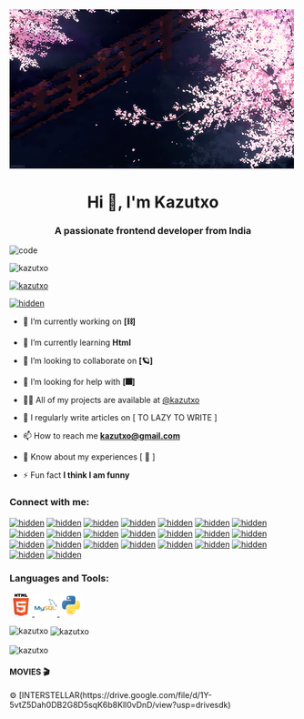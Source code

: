 <img src="sakura.gif" alt="Banner">

<h1 align="center">Hi 👋, I'm Kazutxo</h1>
<h3 align="center">A passionate frontend developer from India</h3>
<img src='code.gif' alt='code'>
<p align="left"> <img src="https://komarev.com/ghpvc/?username=kazutxo&label=Profile%20views&color=0e75b6&style=flat" alt="kazutxo" /> </p>

<p align="left"> <a href="https://github.com/ryo-ma/github-profile-trophy"><img src="https://github-profile-trophy.vercel.app/?username=kazutxo" alt="kazutxo" /></a> </p>

<p align="left"> <a href="https://twitter.com/hidden" target="blank"><img src="https://img.shields.io/twitter/follow/hidden?logo=twitter&style=for-the-badge" alt="hidden" /></a> </p>

- 🔭 I’m currently working on **[⛓️]**

- 🌱 I’m currently learning **Html**

- 👯 I’m looking to collaborate on **[🪐]**

- 🤝 I’m looking for help with **[🎆]**

- 👨‍💻 All of my projects are available at [@kazutxo](https://github.com/kazutxo)

- 📝 I regularly write articles on [ TO LAZY TO WRITE ]

- 📫 How to reach me **kazutxo@gmail.com**

- 📄 Know about my experiences [ 👾 ]

- ⚡ Fun fact **I think I am funny**

<h3 align="left">Connect with me:</h3>
<p align="left">
<a href="https://codepen.io/hidden" target="blank"><img align="center" src="https://raw.githubusercontent.com/rahuldkjain/github-profile-readme-generator/master/src/images/icons/Social/codepen.svg" alt="hidden" height="30" width="40" /></a>
<a href="https://dev.to/hidden" target="blank"><img align="center" src="https://raw.githubusercontent.com/rahuldkjain/github-profile-readme-generator/master/src/images/icons/Social/devto.svg" alt="hidden" height="30" width="40" /></a>
<a href="https://twitter.com/hidden" target="blank"><img align="center" src="https://raw.githubusercontent.com/rahuldkjain/github-profile-readme-generator/master/src/images/icons/Social/twitter.svg" alt="hidden" height="30" width="40" /></a>
<a href="https://linkedin.com/in/hidden" target="blank"><img align="center" src="https://raw.githubusercontent.com/rahuldkjain/github-profile-readme-generator/master/src/images/icons/Social/linked-in-alt.svg" alt="hidden" height="30" width="40" /></a>
<a href="https://stackoverflow.com/users/hidden" target="blank"><img align="center" src="https://raw.githubusercontent.com/rahuldkjain/github-profile-readme-generator/master/src/images/icons/Social/stack-overflow.svg" alt="hidden" height="30" width="40" /></a>
<a href="https://codesandbox.com/hidden" target="blank"><img align="center" src="https://raw.githubusercontent.com/rahuldkjain/github-profile-readme-generator/master/src/images/icons/Social/codesandbox.svg" alt="hidden" height="30" width="40" /></a>
<a href="https://kaggle.com/hidden" target="blank"><img align="center" src="https://raw.githubusercontent.com/rahuldkjain/github-profile-readme-generator/master/src/images/icons/Social/kaggle.svg" alt="hidden" height="30" width="40" /></a>
<a href="https://fb.com/hidden" target="blank"><img align="center" src="https://raw.githubusercontent.com/rahuldkjain/github-profile-readme-generator/master/src/images/icons/Social/facebook.svg" alt="hidden" height="30" width="40" /></a>
<a href="https://instagram.com/hidden" target="blank"><img align="center" src="https://raw.githubusercontent.com/rahuldkjain/github-profile-readme-generator/master/src/images/icons/Social/instagram.svg" alt="hidden" height="30" width="40" /></a>
<a href="https://dribbble.com/hidden" target="blank"><img align="center" src="https://raw.githubusercontent.com/rahuldkjain/github-profile-readme-generator/master/src/images/icons/Social/dribbble.svg" alt="hidden" height="30" width="40" /></a>
<a href="https://www.behance.net/hidden" target="blank"><img align="center" src="https://raw.githubusercontent.com/rahuldkjain/github-profile-readme-generator/master/src/images/icons/Social/behance.svg" alt="hidden" height="30" width="40" /></a>
<a href="https://hashnode.com/hidden" target="blank"><img align="center" src="https://raw.githubusercontent.com/rahuldkjain/github-profile-readme-generator/master/src/images/icons/Social/hashnode.svg" alt="hidden" height="30" width="40" /></a>
<a href="https://medium.com/hidden" target="blank"><img align="center" src="https://raw.githubusercontent.com/rahuldkjain/github-profile-readme-generator/master/src/images/icons/Social/medium.svg" alt="hidden" height="30" width="40" /></a>
<a href="https://www.youtube.com/c/hidden" target="blank"><img align="center" src="https://raw.githubusercontent.com/rahuldkjain/github-profile-readme-generator/master/src/images/icons/Social/youtube.svg" alt="hidden" height="30" width="40" /></a>
<a href="https://www.codechef.com/users/hidden" target="blank"><img align="center" src="https://cdn.jsdelivr.net/npm/simple-icons@3.1.0/icons/codechef.svg" alt="hidden" height="30" width="40" /></a>
<a href="https://www.hackerrank.com/hidden" target="blank"><img align="center" src="https://raw.githubusercontent.com/rahuldkjain/github-profile-readme-generator/master/src/images/icons/Social/hackerrank.svg" alt="hidden" height="30" width="40" /></a>
<a href="https://codeforces.com/profile/hidden" target="blank"><img align="center" src="https://raw.githubusercontent.com/rahuldkjain/github-profile-readme-generator/master/src/images/icons/Social/codeforces.svg" alt="hidden" height="30" width="40" /></a>
<a href="https://www.leetcode.com/hidden" target="blank"><img align="center" src="https://raw.githubusercontent.com/rahuldkjain/github-profile-readme-generator/master/src/images/icons/Social/leet-code.svg" alt="hidden" height="30" width="40" /></a>
<a href="https://www.hackerearth.com/hidden" target="blank"><img align="center" src="https://raw.githubusercontent.com/rahuldkjain/github-profile-readme-generator/master/src/images/icons/Social/hackerearth.svg" alt="hidden" height="30" width="40" /></a>
<a href="https://auth.geeksforgeeks.org/user/hidden" target="blank"><img align="center" src="https://raw.githubusercontent.com/rahuldkjain/github-profile-readme-generator/master/src/images/icons/Social/geeks-for-geeks.svg" alt="hidden" height="30" width="40" /></a>
<a href="https://www.topcoder.com/members/hidden" target="blank"><img align="center" src="https://raw.githubusercontent.com/rahuldkjain/github-profile-readme-generator/master/src/images/icons/Social/topcoder.svg" alt="hidden" height="30" width="40" /></a>
<a href="https://discord.gg/hidden" target="blank"><img align="center" src="https://raw.githubusercontent.com/rahuldkjain/github-profile-readme-generator/master/src/images/icons/Social/discord.svg" alt="hidden" height="30" width="40" /></a>
<a href="/hidden" target="blank"><img align="center" src="https://raw.githubusercontent.com/rahuldkjain/github-profile-readme-generator/master/src/images/icons/Social/rss.svg" alt="hidden" height="30" width="40" /></a>
</p>

<h3 align="left">Languages and Tools:</h3>
<p align="left"> <a href="https://www.w3.org/html/" target="_blank" rel="noreferrer"> <img src="https://raw.githubusercontent.com/devicons/devicon/master/icons/html5/html5-original-wordmark.svg" alt="html5" width="40" height="40"/> </a> <a href="https://www.mysql.com/" target="_blank" rel="noreferrer"> <img src="https://raw.githubusercontent.com/devicons/devicon/master/icons/mysql/mysql-original-wordmark.svg" alt="mysql" width="40" height="40"/> </a> <a href="https://www.python.org" target="_blank" rel="noreferrer"> <img src="https://raw.githubusercontent.com/devicons/devicon/master/icons/python/python-original.svg" alt="python" width="40" height="40"/> </a> </p>

<p><img align="left" src="https://github-readme-stats.vercel.app/api/top-langs?username=kazutxo&show_icons=true&locale=en&layout=compact" alt="kazutxo" /></p>

<p>&nbsp;<img align="center" src="https://github-readme-stats.vercel.app/api?username=kazutxo&show_icons=true&locale=en" alt="kazutxo" /></p>

<p><img align="center" src="https://www.google.com/imgres?imgurl=https%3A%2F%2Fc4.wallpaperflare.com%2Fwallpaper%2F523%2F686%2F385%2Fsword-art-online-aincrad-sword-art-online-anime-castle-wallpaper-preview.jpg&tbnid=1luuCMsOWgLoXM&vet=1&imgrefurl=https%3A%2F%2Fwww.wallpaperflare.com%2Fsearch%3Fwallpaper%3Daincrad&docid=PHZsPdhZfFD1QM&w=728&h=410&hl=en-IN&source=sh%2Fx%2Fim%2Fm1%2F4&kgs=187f093253c5fe71&shem=abme%2Ctrie" alt="kazutxo" /></p>
<h4>MOVIES 🎬</h4>
⚙️ [INTERSTELLAR(https://drive.google.com/file/d/1Y-5vtZ5Dah0DB2G8D5sqK6b8Kll0vDnD/view?usp=drivesdk)
